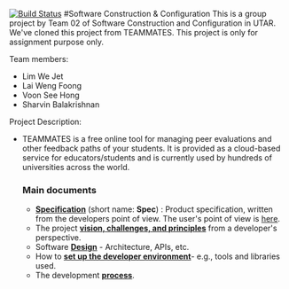 [![Build Status](https://travis-ci.org/sharvinbala/SCC.-2016.05-Team-02.svg?branch=master)](https://travis-ci.org/sharvinbala/SCC.-2016.05-Team-02)
#Software Construction & Configuration
This is a group project by Team 02 of Software Construction and Configuration in UTAR. We've cloned this project from TEAMMATES.
This project is only for assignment purpose only.

Team members:
- Lim We Jet
- Lai Weng Foong
- Voon See Hong
- Sharvin Balakrishnan

Project Description:
- TEAMMATES is a free online tool for managing peer evaluations and other feedback paths of your students.
  It is provided as a cloud-based service for educators/students and is currently used by hundreds of universities across the world.

  ### Main documents
    * [**Specification**](https://docs.google.com/document/d/1hjQQHYM3YId0EUSrGnJWG5AeFpDD_G7xg_d--7jg3vU/pub?embedded=true)
      (short name: **Spec**) : Product specification, written from the developers
      point of view. The user's point of view is [here](http://teammatesv4.appspot.com/features.jsp).
    * The project [**vision, challenges, and principles**](/devdocs/overview.md) from a developer's perspective.
    * Software [**Design**](/devdocs/design.md) - Architecture, APIs, etc.
    * How to [**set up the developer environment**](/devdocs/settingUp.md)- e.g., tools and libraries used.
    * The development [**process**](/devdocs/process.md).
